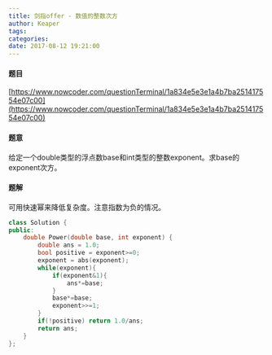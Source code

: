 ```yaml
---
title: 剑指offer - 数值的整数次方
author: Keaper
tags: 
categories:
date: 2017-08-12 19:21:00
---
```

#### 题目
[https://www.nowcoder.com/questionTerminal/1a834e5e3e1a4b7ba251417554e07c00](https://www.nowcoder.com/questionTerminal/1a834e5e3e1a4b7ba251417554e07c00)
#### 题意
给定一个double类型的浮点数base和int类型的整数exponent。求base的exponent次方。
#### 题解
可用快速幂来降低复杂度。注意指数为负的情况。
```cpp
class Solution {
public:
    double Power(double base, int exponent) {
        double ans = 1.0;
        bool positive = exponent>=0;
        exponent = abs(exponent);
        while(exponent){
            if(exponent&1){
                ans*=base;
            }
            base*=base;
            exponent>>=1;
        }
        if(!positive) return 1.0/ans;
        return ans;
    }
};
```